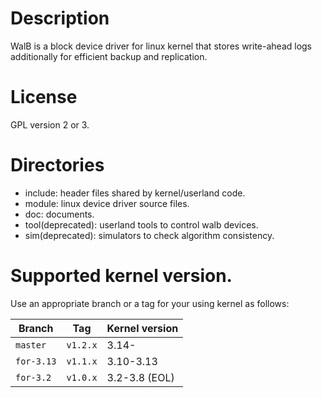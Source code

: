 # Description

WalB is a block device driver for linux kernel that stores write-ahead logs additionally for efficient backup and replication.

# License

GPL version 2 or 3.

# Directories

* include: header files shared by kernel/userland code.
* module: linux device driver source files.
* doc: documents.
* tool(deprecated): userland tools to control walb devices.
* sim(deprecated): simulators to check algorithm consistency.

# Supported kernel version.

Use an appropriate branch or a tag for your using kernel as follows:

| Branch     | Tag      | Kernel version |
|------------|----------|----------------|
| `master`   | `v1.2.x` | 3.14-          |
| `for-3.13` | `v1.1.x` | 3.10-3.13      |
| `for-3.2`  | `v1.0.x` | 3.2-3.8 (EOL)  |

